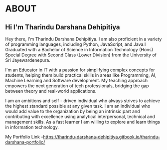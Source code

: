 
# ABOUT

## Hi I'm Tharindu Darshana Dehipitiya

Hey there, I'm Tharindu Darshana Dehipitiya. I am also proficient in a variety of programming languages, including Python, JavaScript, and Java.I Graduated with a Bachelor of Science in Information Technology (Hons) Special Degree with Second Class (Lower Division) from the University of Sri Jayewardenepura.

I'm an Educator in IT with a passion for simplifying complex concepts for students, helping them build practical skills in areas like Programming, AI, Machine Learning and Software development. My teaching approach empowers the next generation of tech professionals, bridging the gap between theory and real-world applications.

I am an ambitions and self - driven individual who always strives to achieve the highest standard possible at any given task. I am an individual who would add value to the organization by being an intrinsic part and contributing with excellence using analytical interpersonal, technical and management skills. As a fast learner I am willing to explore and learn things in information technology.

My Portfolio Link -https://tharindu-darshana-dehipitiya.gitbook.io/tharindu-darshana-portfolio/
